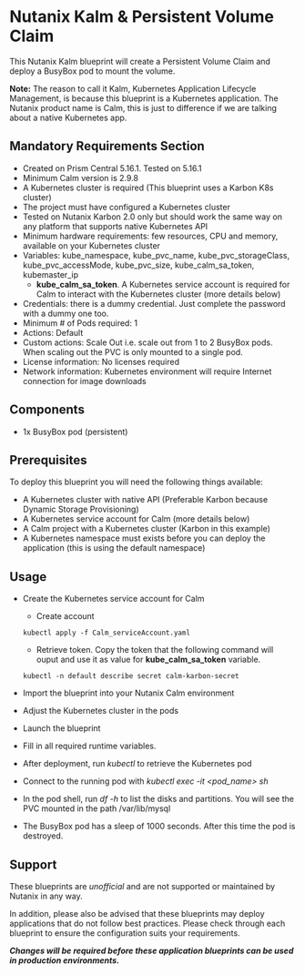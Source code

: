 # Nutanix Kalm & Persistent Volume Claim

This Nutanix Kalm blueprint will create a Persistent Volume Claim and deploy a BusyBox pod to mount the volume.

**Note:** The reason to call it Kalm, Kubernetes Application Lifecycle Management, is because this blueprint is a Kubernetes application. The Nutanix product name is Calm, this is just to difference if we are talking about a native Kubernetes app.

## Mandatory Requirements Section

- Created on Prism Central 5.16.1.  Tested on 5.16.1
- Minimum Calm version is 2.9.8
- A Kubernetes cluster is required (This blueprint uses a Karbon K8s cluster)
- The project must have configured a Kubernetes cluster
- Tested on Nutanix Karbon 2.0 only but should work the same way on any platform that supports native Kubernetes API
- Minimum hardware requirements: few resources, CPU and memory, available on your Kubernetes cluster
- Variables: kube_namespace, kube_pvc_name, kube_pvc_storageClass, kube_pvc_accessMode, kube_pvc_size, kube_calm_sa_token, kubemaster_ip
  - **kube_calm_sa_token**. A Kubernetes service account is required for Calm to interact with the Kubernetes cluster (more details below)
- Credentials: there is a dummy credential. Just complete the password with a dummy one too.
- Minimum # of Pods required: 1
- Actions: Default
- Custom actions: Scale Out i.e. scale out from 1 to 2 BusyBox pods. When scaling out the PVC is only mounted to a single pod.
- License information: No licenses required
- Network information: Kubernetes environment will require Internet connection for image downloads

## Components

- 1x BusyBox pod (persistent)

## Prerequisites

To deploy this blueprint you will need the following things available:

- A Kubernetes cluster with native API (Preferable Karbon because Dynamic Storage Provisioning)
- A Kubernetes service account for Calm (more details below)
- A Calm project with a Kubernetes cluster (Karbon in this example)
- A Kubernetes namespace must exists before you can deploy the application (this is using the default namespace)

## Usage

- Create the Kubernetes service account for Calm

  - Create account
  
  ```shell
  kubectl apply -f Calm_serviceAccount.yaml
  ```

  - Retrieve token. Copy the token that the following command will ouput and use it as value for **kube_calm_sa_token** variable.
  
  ```shell
  kubectl -n default describe secret calm-karbon-secret
  ```

- Import the blueprint into your Nutanix Calm environment
- Adjust the Kubernetes cluster in the pods
- Launch the blueprint
- Fill in all required runtime variables.
- After deployment, run *kubectl* to retrieve the Kubernetes pod
- Connect to the running pod with *kubectl exec -it <pod_name> sh*
- In the pod shell, run *df -h* to list the disks and partitions. You will see the PVC mounted in the path /var/lib/mysql
- The BusyBox pod has a sleep of 1000 seconds. After this time the pod is destroyed.

## Support

These blueprints are *unofficial* and are not supported or maintained by Nutanix in any way.

In addition, please also be advised that these blueprints may deploy applications that do not follow best practices.  Please check through each blueprint to ensure the configuration suits your requirements.

***Changes will be required before these application blueprints can be used in production environments.***